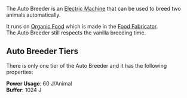 The Auto Breeder is an [Electric Machine](https://github.com/Slimefun/Slimefun4/wiki/Electric-Machines) that can be used to breed two animals automatically.

It runs on [Organic Food](https://github.com/Slimefun/Slimefun4/wiki/Miscellaneous-Items) which is made in the [Food Fabricator](https://github.com/Slimefun/Slimefun4/wiki/Food-Fabricator).  
The Auto Breeder still respects the vanilla breeding time.

## Auto Breeder Tiers

There is only one tier of the Auto Breeder and it has the following properties:  

**Power Usage**: 60 J/Animal  
**Buffer**: 1024 J  